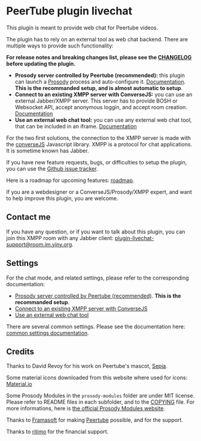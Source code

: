 # PeerTube plugin livechat

This plugin is meant to provide web chat for Peertube videos.

The plugin has to rely on an external tool as web chat backend. There are multiple ways to provide such functionality:

**For release notes and breaking changes list, please see the [CHANGELOG](CHANGELOG.md) before updating the plugin.**

* **Prosody server controlled by Peertube (recommended):** this plugin can launch a [Prosody](https://prosody.im) process and auto-configure it. [Documentation](documentation/prosody.md). **This is the recommanded setup, and is almost automatic to setup**.
* **Connect to an existing XMPP server with ConverseJS:** you can use an external Jabber/XMPP server. This server has to provide BOSH or Websocket API, accept anonymous loggin, and accept room creation. [Documentation](documentation/conversejs.md)
* **Use an external web chat tool:** you can use any external web chat tool, that can be included in an iframe. [Documentation](documentation/external.md)

For the two first solutions, the connection to the XMPP server is made with the [converseJS](https://conversejs.org/) Javascript library.
XMPP is a protocol for chat applications. It is sometime known has Jabber.

If you have new feature requests, bugs, or difficulties to setup the plugin, you can use the [Github issue tracker](https://github.com/JohnXLivingston/peertube-plugin-livechat/issues).

Here is a roadmap for upcoming features: [roadmap](ROADMAP.md).

If you are a webdesigner or a ConverseJS/Prosody/XMPP expert, and want to help improve this plugin, you are welcome.

## Contact me

If you have any question, or if you want to talk about this plugin, you can join this XMPP room with any Jabber client: [plugin-livechat-support@room.im.yiny.org](xmpp:plugin-livechat-support@room.im.yiny.org?join).

## Settings

For the chat mode, and related settings, please refer to the corresponding documentation:

* [Prosody server controlled by Peertube (recommended)](documentation/prosody.md). **This is the recommanded setup**.
* [Connect to an existing XMPP server with ConverseJS](documentation/conversejs.md)
* [Use an external web chat tool](documentation/external.md)

There are several common settings. Please see the documentation here: [common settings documentation](documentation/common.md).

## Credits

Thanks to David Revoy for his work on Peertube's mascot, [Sepia](https://www.davidrevoy.com/index.php?tag/peertube).

Some material icons downloaded from this website where used for icons: [Material.io](https://material.io/resources/icons)

Some Prosody Modules in the `prosody-modules` folder are under MIT license. Please refer to README files in each subfolder, and to the [COPYING](./prosody-modules/COPYING) file. For more informations, here is [the official Prosody Modules website](https://modules.prosody.im).

Thanks to [Framasoft](https://framasoft.org) for making [Peertube](https://joinpeertube.org/) possible, and for the support.

Thanks to [ritimo](https://www.ritimo.org/) for the financial support.
